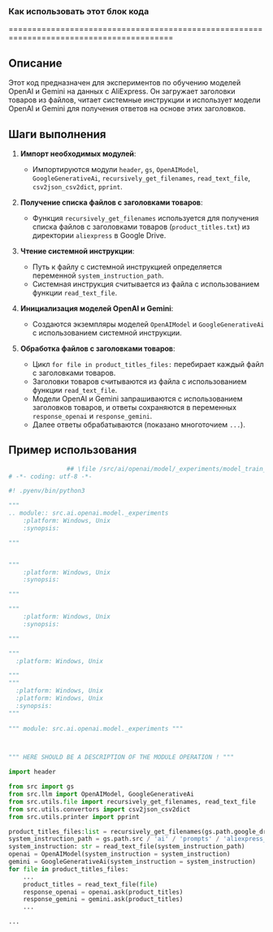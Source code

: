### **Как использовать этот блок кода**
=========================================================================================

Описание
-------------------------
Этот код предназначен для экспериментов по обучению моделей OpenAI и Gemini на данных с AliExpress. Он загружает заголовки товаров из файлов, читает системные инструкции и использует модели OpenAI и Gemini для получения ответов на основе этих заголовков.

Шаги выполнения
-------------------------
1. **Импорт необходимых модулей**:
   - Импортируются модули `header`, `gs`, `OpenAIModel`, `GoogleGenerativeAi`, `recursively_get_filenames`, `read_text_file`, `csv2json_csv2dict`, `pprint`.

2. **Получение списка файлов с заголовками товаров**:
   - Функция `recursively_get_filenames` используется для получения списка файлов с заголовками товаров (`product_titles.txt`) из директории `aliexpress` в Google Drive.

3. **Чтение системной инструкции**:
   - Путь к файлу с системной инструкцией определяется переменной `system_instruction_path`.
   - Системная инструкция считывается из файла с использованием функции `read_text_file`.

4. **Инициализация моделей OpenAI и Gemini**:
   - Создаются экземпляры моделей `OpenAIModel` и `GoogleGenerativeAi` с использованием системной инструкции.

5. **Обработка файлов с заголовками товаров**:
   - Цикл `for file in product_titles_files:` перебирает каждый файл с заголовками товаров.
   - Заголовки товаров считываются из файла с использованием функции `read_text_file`.
   - Модели OpenAI и Gemini запрашиваются с использованием заголовков товаров, и ответы сохраняются в переменных `response_openai` и `response_gemini`.
   - Далее ответы обрабатываются (показано многоточием `...`).

Пример использования
-------------------------

```python
                ## \file /src/ai/openai/model/_experiments/model_train_for_aliexpress.py
# -*- coding: utf-8 -*-

#! .pyenv/bin/python3

"""
.. module:: src.ai.openai.model._experiments 
	:platform: Windows, Unix
	:synopsis:

"""


"""
	:platform: Windows, Unix
	:synopsis:

"""

"""
	:platform: Windows, Unix
	:synopsis:

"""

"""
  :platform: Windows, Unix

"""
"""
  :platform: Windows, Unix
  :platform: Windows, Unix
  :synopsis:
"""
  
""" module: src.ai.openai.model._experiments """



""" HERE SHOULD BE A DESCRIPTION OF THE MODULE OPERATION ! """

import header 

from src import gs
from src.llm import OpenAIModel, GoogleGenerativeAi
from src.utils.file import recursively_get_filenames, read_text_file
from src.utils.convertors import csv2json_csv2dict
from src.utils.printer import pprint

product_titles_files:list = recursively_get_filenames(gs.path.google_drive / 'aliexpress' / 'campaigns','product_titles.txt')
system_instruction_path = gs.path.src / 'ai' / 'prompts' / 'aliexpress_campaign' / 'system_instruction.txt'
system_instruction: str = read_text_file(system_instruction_path)
openai = OpenAIModel(system_instruction = system_instruction)
gemini = GoogleGenerativeAi(system_instruction = system_instruction)
for file in product_titles_files:
    ...
    product_titles = read_text_file(file)
    response_openai = openai.ask(product_titles)
    response_gemini = gemini.ask(product_titles)
    ...

...